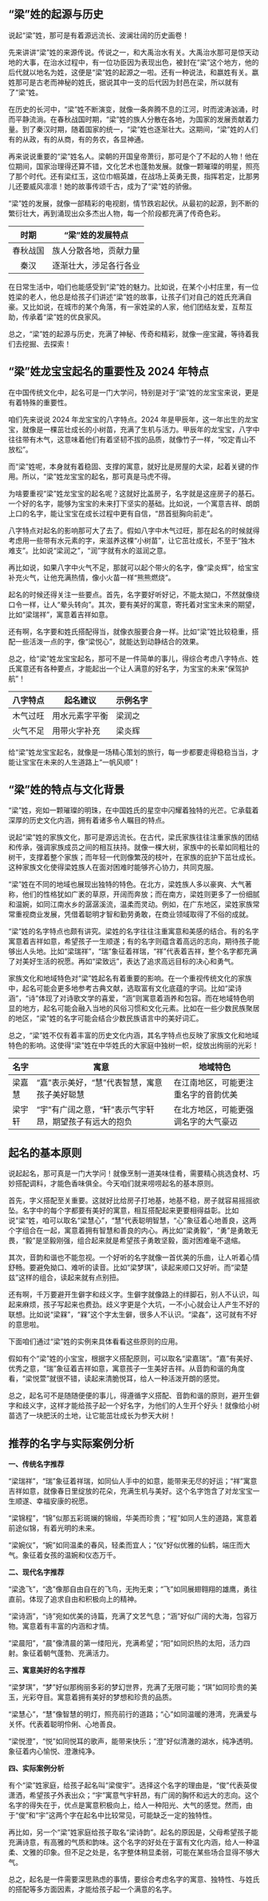 ## “梁”姓的起源与历史

说起“梁”姓，那可是有着源远流长、波澜壮阔的历史画卷！

先来讲讲“梁”姓的来源传说。传说之一，和大禹治水有关。大禹治水那可是惊天动地的大事，在治水过程中，有一位功臣因为表现出色，被封在“梁”这个地方，他的后代就以地名为姓，这便是“梁”姓的起源之一啦。还有一种说法，和嬴姓有关。嬴姓那可是古老而神秘的姓氏，据说其中一支的后代因为封邑在梁，所以就有了“梁”姓。

在历史的长河中，“梁”姓不断演变，就像一条奔腾不息的江河，时而波涛汹涌，时而平静流淌。在春秋战国时期，“梁”姓的族人分散在各地，为国家的发展贡献着力量。到了秦汉时期，随着国家的统一，“梁”姓也逐渐壮大。这期间，“梁”姓的人们有的从政，有的从商，有的务农，各显神通。

再来说说重要的“梁”姓名人。梁朝的开国皇帝萧衍，那可是个了不起的人物！他在位期间，国家治理得还算不错，文化艺术也蓬勃发展。就像一颗璀璨的明星，照亮了那个时代。还有梁红玉，这位巾帼英雄，在战场上英勇无畏，指挥若定，比那男儿还要威风凛凛！她的故事传颂千古，成为了“梁”姓的骄傲。

“梁”姓的发展，就像一部精彩的电视剧，情节跌宕起伏。从最初的起源，到不断的繁衍壮大，再到涌现出众多杰出人物，每一个阶段都充满了传奇色彩。

|时期|“梁”姓的发展特点|
|:--:|--|
|春秋战国|族人分散各地，贡献力量|
|秦汉|逐渐壮大，涉足各行各业|

在日常生活中，咱们也能感受到“梁”姓的魅力。比如说，在某个小村庄里，有一位姓梁的老人，他总是给孩子们讲述“梁”姓的故事，让孩子们对自己的姓氏充满自豪。又比如说，在城市的某个角落，有一家姓梁的人家，他们团结友爱，互帮互助，传承着“梁”姓的优良家风。

总之，“梁”姓的起源与历史，充满了神秘、传奇和精彩，就像一座宝藏，等待着我们去挖掘、去探索！ 
## “梁”姓龙宝宝起名的重要性及 2024 年特点

在中国传统文化中，起名可是一门大学问，特别是对于“梁”姓的龙宝宝来说，更是有着特殊的重要性。

咱们先来说说 2024 年龙宝宝的八字特点。2024 年是甲辰年，这一年出生的龙宝宝，就像是一棵茁壮成长的小树苗，充满了生机与活力。甲辰年的龙宝宝，八字中往往带有木气，这意味着他们有着坚韧不拔的品质，就像竹子一样，“咬定青山不放松”。

而“梁”姓呢，本身就有着稳固、支撑的寓意，就好比是房屋的大梁，起着关键的作用。所以，“梁”姓龙宝宝的起名，那可真是马虎不得。

为啥要重视“梁”姓龙宝宝的起名呢？这就好比盖房子，名字就是这座房子的基石。一个好的名字，能够为宝宝的未来打下坚实的基础。比如说，一个寓意吉祥、朗朗上口的名字，能让宝宝在成长过程中更有自信，“昂首挺胸向前走”。

八字特点对起名的影响那可大了去了。假如八字中木气过旺，那在起名的时候就得考虑用一些带有水元素的字，来滋养这棵“小树苗”，让它茁壮成长，不至于“独木难支”。比如说“梁润之”，“润”字就有水的滋润之意。

再比如说，如果八字中火气不足，那就可以起个带火的名字，像“梁炎辉”，给宝宝补充火气，让他充满热情，像小火苗一样“熊熊燃烧”。

起名的时候还得关注一些要点。首先，名字要好听好记，不能太拗口，不然就像绕口令一样，让人“晕头转向”。其次，要有美好的寓意，寄托着对宝宝未来的期望，比如“梁瑞祥”，寓意着吉祥如意。

还有啊，名字要和姓氏搭配得当，就像衣服要合身一样。比如“梁”姓比较稳重，搭配一些活泼一点的字，像“梁悦心”，就能达到动静结合的效果。

总之，给“梁”姓龙宝宝起名，那可不是一件简单的事儿，得综合考虑八字特点、姓氏寓意还有各种要点，才能起出一个让人满意的好名字，为宝宝的未来“保驾护航”！

| 八字特点 | 起名建议 | 示例名字 |
| --- | --- | --- |
| 木气过旺 | 用水元素字平衡 | 梁润之 |
| 火气不足 | 用带火字补充 | 梁炎辉 |

给“梁”姓龙宝宝起名，就像是一场精心策划的旅行，每一步都要走得稳稳当当，才能让宝宝在未来的人生道路上“一帆风顺”！ 
## “梁”姓的特点与文化背景

“梁”姓，宛如一颗璀璨的明珠，在中国姓氏的星空中闪耀着独特的光芒。它承载着深厚的历史文化内涵，拥有着诸多令人瞩目的特点。

说起“梁”姓的家族文化，那可是源远流长。在古代，梁氏家族往往注重家族的团结和传承，强调家族成员之间的相互扶持。就像一棵大树，家族中的长辈如同粗壮的树干，支撑着整个家族；而年轻一代则像繁茂的枝叶，在家族的庇护下茁壮成长。这种家族文化使得梁姓族人在面对困难时能够齐心协力，共同克服。

“梁”姓在不同的地域也展现出独特的特色。在北方，梁姓族人多以豪爽、大气著称，他们的性格犹如广袤的草原，开阔而奔放；而在南方，梁姓则更多了一份细腻和温婉，如同江南水乡的潺潺溪流，温柔而灵动。例如，在广东地区，梁姓家族常常重视商业发展，凭借着聪明才智和勤劳勇敢，在商业领域取得了不俗的成就。

“梁”姓的名字特点也颇有讲究。梁姓的名字往往注重寓意和美感的结合。有的名字寓意着吉祥如意，希望孩子一生顺遂；有的名字则蕴含着高远的志向，期待孩子能够出人头地。比如“梁瑞祥”，“瑞”象征着祥瑞，“祥”代表着吉祥，整个名字都充满了对美好生活的祝愿。再如“梁致远”，表达了追求高远目标的决心和勇气。

家族文化和地域特色对“梁”姓起名有着重要的影响。在一个重视传统文化的家族中，起名可能会更多地参考古典文献，选取富有文化底蕴的字词。比如“梁诗涵”，“诗”体现了对诗歌文学的喜爱，“涵”则寓意着涵养和包容。而在地域特色明显的地方，起名可能会融入当地的风俗习惯和文化元素。比如在一些少数民族聚居的地区，“梁”姓的名字可能会结合少数民族语言中的美好词汇。

总之，“梁”姓不仅有着丰富的历史文化内涵，其名字特点也反映了家族文化和地域特色的影响。这使得“梁”姓在中华姓氏的大家庭中独树一帜，绽放出绚丽的光彩！

|名字|寓意|地域特色|
|----|----|----|
|梁嘉慧|“嘉”表示美好，“慧”代表智慧，寓意孩子美好聪慧|在江南地区，可能更注重名字的音韵优美|
|梁宇轩|“宇”有广阔之意，“轩”表示气宇轩昂，期望孩子有远大的抱负|在北方地区，可能更强调名字的大气豪迈|
## 起名的基本原则

说起起名，那可真是一门大学问！就像烹制一道美味佳肴，需要精心挑选食材、巧妙搭配调料，才能色香味俱全。今天咱们就来唠唠起名的基本原则。

首先，字义搭配至关重要。这就好比给房子打地基，地基不稳，房子就容易摇摇欲坠。名字中的每个字都要有美好的寓意，相互搭配起来更要相得益彰。比如说“梁”姓，咱可以取名“梁慧心”，“慧”代表聪明智慧，“心”象征着心地善良，这两个字组合在一起，寓意着拥有智慧和善良的内心。再比如“梁勇毅”，“勇”是勇敢无畏，“毅”是坚毅刚强，组合起来就是希望孩子勇敢坚毅，面对困难毫不退缩。

其次，音韵和谐也不能忽视。一个好听的名字就像一首优美的乐曲，让人听着心情舒畅。要避免拗口、难听的读音。比如“梁梦琪”，读起来顺口又好听。而“梁楚兹”这样的组合，读起来就有点别扭。

还有啊，千万要避开生僻字和歧义字。生僻字就像路上的绊脚石，别人不认识，叫起来麻烦，孩子写起来也费劲。歧义字更是个大坑，一不小心就会让人产生不好的联想。比如说“梁槑”，“槑”这个字太生僻，很多人不认识。“梁姦”，这可就有不好的意思啦。

下面咱们通过“梁”姓的实例来具体看看这些原则的应用。

假如有个“梁”姓的小宝宝，根据字义搭配原则，可以取名“梁嘉瑞”。“嘉”有美好、优秀之意，“瑞”象征着吉祥如意，寓意孩子一生美好吉祥。从音韵和谐的角度看，“梁悦萱”就很不错，读起来清脆悦耳，给人一种活泼开朗的感觉。

总之，起名可不是随随便便的事儿，得遵循字义搭配、音韵和谐的原则，避开生僻字和歧义字，这样才能给孩子起一个好名字，为他们的人生开个好头！就像给小树苗选了一块肥沃的土地，让它能茁壮成长为参天大树！ 
## 推荐的名字与实际案例分析

**一、传统名字推荐**

“梁瑞祥”，“瑞”象征着祥瑞，如同仙人手中的如意，能带来无尽的好运；“祥”寓意吉祥如意，就像春日里绽放的花朵，充满生机与美好。这个名字饱含了对龙宝宝一生顺遂、幸福安康的祝愿。

“梁锦程”，“锦”似那五彩斑斓的锦缎，华美而珍贵；“程”如同人生的道路，寓意着前途似锦，有着光明的未来。

“梁婉仪”，“婉”如同温柔的春风，轻柔而宜人；“仪”好似优雅的仙鹤，端庄而大气。象征着女孩的温婉和仪态万千。

**二、现代名字推荐**

“梁逸飞”，“逸”像那自由自在的飞鸟，无拘无束；“飞”如同展翅翱翔的雄鹰，勇往直前。体现了追求自由和积极向上的精神。

“梁诗涵”，“诗”宛如优美的诗篇，充满了文艺气息；“涵”好似广阔的大海，包容万物。寓意着有丰富的内涵和才情。

“梁晨阳”，“晨”像清晨的第一缕阳光，充满希望；“阳”如同炽热的太阳，活力四射。象征着朝气蓬勃、充满活力。

**三、寓意美好的名字推荐**

“梁梦琪”，“梦”好似那绚丽多彩的梦幻世界，充满了无限可能；“琪”如同珍贵的美玉，光彩夺目。寓意着拥有美好的梦想和珍贵的品质。

“梁慧心”，“慧”像智慧的明灯，照亮前行的道路；“心”如同温暖的港湾，充满爱与关怀。代表着聪明伶俐、心地善良。

“梁悦澄”，“悦”如同悦耳的歌声，能带来快乐；“澄”好似清澈的湖水，纯净透明。象征着内心愉悦、澄澈纯净。

**四、实际案例分析**

有个“梁”姓家庭，给孩子起名叫“梁俊宇”。选择这个名字的理由是，“俊”代表英俊潇洒，希望孩子外表出众；“宇”寓意气宇轩昂，有广阔的胸怀和远大的志向。这个名字的得失在于，优点是寓意积极向上，给人一种阳光、大气的感觉。然而，由于“俊”和“宇”这两个字在起名中比较常见，可能缺乏一定的独特性。

再比如，另一个“梁”姓家庭给孩子取名“梁诗韵”。起名的原因是，父母希望孩子能充满诗意，有高雅的气质和韵味。这个名字的好处在于富有文化内涵，给人一种温柔、文雅的印象。但不足之处是，名字整体稍显柔弱，可能在某些场合显得不够大气。

总之，起名是一件需要深思熟虑的事情，要综合考虑名字的寓意、独特性、与姓氏的搭配等多方面因素，才能给孩子起一个满意的名字。 
